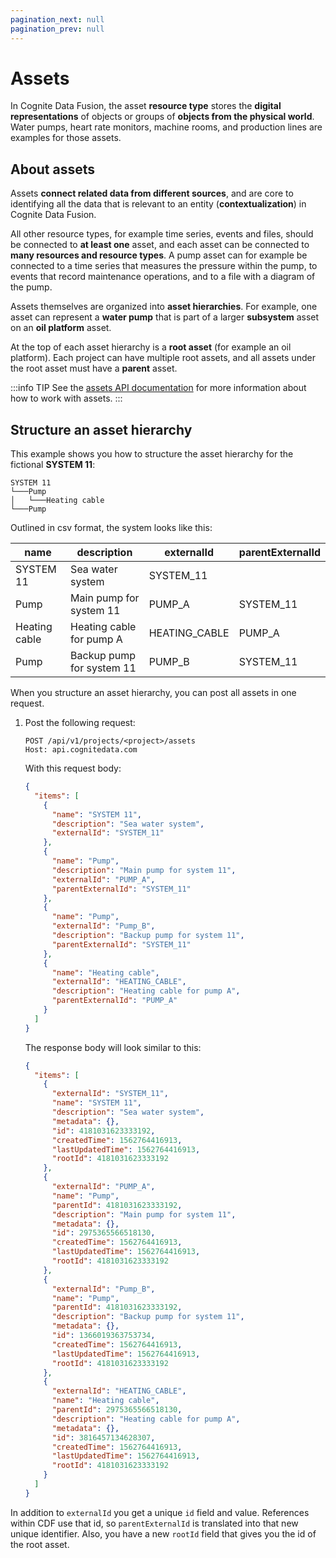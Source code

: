 ```yaml
---
pagination_next: null
pagination_prev: null
---
```


# Assets

In Cognite Data Fusion, the asset **resource type** stores the **digital representations** of objects or groups of **objects from the physical world**. Water pumps, heart rate monitors, machine rooms, and production lines are examples for those assets.

## About assets

Assets **connect related data from different sources**, and are core to identifying all the data that is relevant to an entity (**contextualization**) in Cognite Data Fusion.

All other resource types, for example time series, events and files, should be connected to **at least one** asset, and each asset can be connected to **many resources and resource types**. A pump asset can for example be connected to a time series that measures the pressure within the pump, to events that record maintenance operations, and to a file with a diagram of the pump.

Assets themselves are organized into **asset hierarchies**. For example, one asset can represent a **water pump** that is part of a larger **subsystem** asset on an **oil platform** asset.

At the top of each asset hierarchy is a **root asset** (for example an oil platform). Each project can have multiple root assets, and all assets under the root asset must have a **parent** asset.

:::info TIP
See the [assets API documentation](/api/v1/#tag/Assets) for more information about how to work with assets.
:::

## Structure an asset hierarchy

This example shows you how to structure the asset hierarchy for the fictional **SYSTEM 11**:

```
SYSTEM 11
└───Pump
│   └───Heating cable
└───Pump
```

Outlined in csv format, the system looks like this:

| name          | description               | externalId    | parentExternalId |
| ------------- | ------------------------- | ------------- | ---------------- |
| SYSTEM 11     | Sea water system          | SYSTEM_11     |                  |
| Pump          | Main pump for system 11   | PUMP_A        | SYSTEM_11        |
| Heating cable | Heating cable for pump A  | HEATING_CABLE | PUMP_A           |
| Pump          | Backup pump for system 11 | PUMP_B        | SYSTEM_11        |

When you structure an asset hierarchy, you can post all assets in one request.

1. Post the following request:

   ```http
   POST /api/v1/projects/<project>/assets
   Host: api.cognitedata.com
   ```

   With this request body:

   ```json
   {
     "items": [
       {
         "name": "SYSTEM 11",
         "description": "Sea water system",
         "externalId": "SYSTEM_11"
       },
       {
         "name": "Pump",
         "description": "Main pump for system 11",
         "externalId": "PUMP_A",
         "parentExternalId": "SYSTEM_11"
       },
       {
         "name": "Pump",
         "externalId": "Pump_B",
         "description": "Backup pump for system 11",
         "parentExternalId": "SYSTEM_11"
       },
       {
         "name": "Heating cable",
         "externalId": "HEATING_CABLE",
         "description": "Heating cable for pump A",
         "parentExternalId": "PUMP_A"
       }
     ]
   }
   ```

   The response body will look similar to this:

   ```json
   {
     "items": [
       {
         "externalId": "SYSTEM_11",
         "name": "SYSTEM 11",
         "description": "Sea water system",
         "metadata": {},
         "id": 4181031623333192,
         "createdTime": 1562764416913,
         "lastUpdatedTime": 1562764416913,
         "rootId": 4181031623333192
       },
       {
         "externalId": "PUMP_A",
         "name": "Pump",
         "parentId": 4181031623333192,
         "description": "Main pump for system 11",
         "metadata": {},
         "id": 2975365566518130,
         "createdTime": 1562764416913,
         "lastUpdatedTime": 1562764416913,
         "rootId": 4181031623333192
       },
       {
         "externalId": "Pump_B",
         "name": "Pump",
         "parentId": 4181031623333192,
         "description": "Backup pump for system 11",
         "metadata": {},
         "id": 1366019363753734,
         "createdTime": 1562764416913,
         "lastUpdatedTime": 1562764416913,
         "rootId": 4181031623333192
       },
       {
         "externalId": "HEATING_CABLE",
         "name": "Heating cable",
         "parentId": 2975365566518130,
         "description": "Heating cable for pump A",
         "metadata": {},
         "id": 3816457134628307,
         "createdTime": 1562764416913,
         "lastUpdatedTime": 1562764416913,
         "rootId": 4181031623333192
       }
     ]
   }
   ```

In addition to `externalId` you get a unique `id` field and value. References within CDF use that id, so `parentExternalId` is translated into that new unique identifier. Also, you have a new `rootId` field that gives you the id of the root asset.
